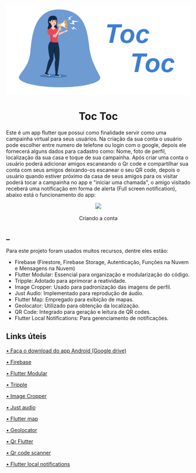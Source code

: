 <p align="center">
  <img width="600" src="Media git/capa.jpg">
</p>
<h1 align="center">Toc Toc</h1>

Este é um app flutter que possui como finalidade servir como uma campainha virtual para seus usuários. Na criação da sua conta o usuário pode escolher entre numero de telefone ou login com o google, depois ele fornecerá alguns dados para cadastro como: Nome, foto de perfil, localização da sua casa e toque de sua campainha. Após criar uma conta o usuário poderá adicionar amigos escaneando o Qr code e compartilhar sua conta com seus amigos deixando-os escanear o seu QR code, depois o usuário quando estiver próximo da casa de seus amigos para os visitar poderá tocar a campainha no app e "iniciar uma chamada", o amigo visitado receberá uma notificação em forma de alerta (Full screen notification), abaixo está o funcionamento do app:

<p align="center">
  <img width="250" src="Media git/android.gif">
</p>
<p align="center">Criando a conta</p>
<h2>_</h2>

Para este projeto foram usados muitos recursos, dentre eles estão: 
<ul>
    <li>Firebase (Firestore, Firebase Storage, Autenticação, Funções na Nuvem e Mensagens na Nuvem)</li>
    <li>Flutter Modular: Essencial para organização e modularização do código.</li>
    <li>Tripple: Adotado para aprimorar a reatividade.</li>
    <li>Image Cropper: Usado para padronização das imagens de perfil.</li>
    <li>Just Audio: Implementado para reprodução de áudio.</li>
    <li>Flutter Map: Empregado para exibição de mapas.</li>
    <li>Geolocator: Utilizado para obtenção da localização.</li>
    <li>QR Code: Integrado para geração e leitura de QR codes.</li>
    <li>Flutter Local Notifications: Para gerenciamento de notificações.</li>
</ul>

<h2>Links úteis</h2>
<p><a href="">• Faça o download do app Android (Google drive)</a></p>
<p><a href="https://firebase.google.com/?hl=pt-br">• Firebase </a></p>
<p><a href="https://modular.flutterando.com.br/docs/intro/">• Flutter Modular</a></p>
<p><a href="https://triple.flutterando.com.br">• Tripple</a></p>
<p><a href="https://pub.dev/packages/image_cropper">• Image Cropper</a></p>
<p><a href="https://pub.dev/packages/just_audio">• Just audio</a></p>
<p><a href="https://pub.dev/packages/flutter_map">• Flutter map</a></p>
<p><a href="https://pub.dev/packages/geolocator">• Geolocator</a></p>
<p><a href="https://pub.dev/packages/qr_flutter">• Qr Flutter</a></p>
<p><a href="https://pub.dev/packages/qr_code_scanner">• Qr code scanner</a></p>
<p><a href="https://pub.dev/packages/flutter_local_notifications">• Flutter local notifications</a></p>




